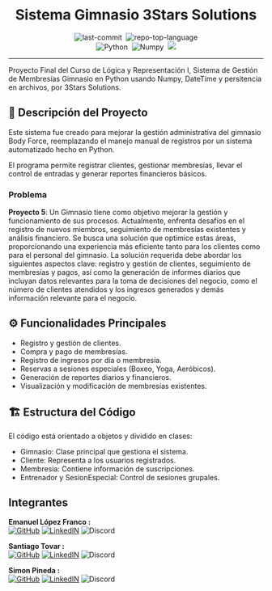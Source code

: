 <div align="center" class="text-center">
<h1>Sistema Gimnasio 3Stars Solutions</h1>

<img alt="last-commit" src="https://img.shields.io/github/last-commit/ema28pro/Sistema-Gimnasio-3Stars-Solutions?style=flat&amp;logo=git&amp;logoColor=white&amp;color=0080ff" class="inline-block mx-1" style="margin: 0px 2px;">
<img alt="repo-top-language" src="https://img.shields.io/github/languages/top/ema28pro/Sistema-Gimnasio-3Stars-Solutions?style=flat&amp;color=0080ff" class="inline-block mx-1" style="margin: 0px 2px;">
<br>
<img alt="Python" src="https://img.shields.io/badge/Python-257584.svg?style=flat&amp;logo=Python&amp;logoColor=white" class="inline-block mx-1" style="margin: 0px 2px;">
<img alt="Numpy" src="https://img.shields.io/badge/Numpy-4B32C2.svg?style=flat&amp;logo=Numpy&amp;logoColor=white" class="inline-block mx-1" style="margin: 0px 2px;">
<img src="https://img.shields.io/badge/DateTime-blue?style=flat&logo=clockify&logoColor=white"  class="inline-block mx-1" style="margin: 0px 2px;">
</div>

---

Proyecto Final del Curso de Lógica y Representación I, Sistema de Gestión de Membresías Gimnasio en Python usando Numpy, DateTime y persitencia en archivos, por 3Stars Solutions.

## 📌 Descripción del Proyecto
Este sistema fue creado para mejorar la gestión administrativa del gimnasio Body Force, reemplazando el manejo manual de registros por un sistema automatizado hecho en Python.

El programa permite registrar clientes, gestionar membresías, llevar el control de entradas y generar reportes financieros básicos.

### Problema
**Proyecto 5**: Un Gimnasio tiene como objetivo mejorar la gestión y funcionamiento
de sus procesos. Actualmente, enfrenta desafíos en el registro de nuevos miembros,
seguimiento de membresías existentes y análisis financiero. Se busca una solución
que optimice estas áreas, proporcionando una experiencia más eficiente tanto para
los clientes como para el personal del gimnasio.
La solución requerida debe abordar los siguientes aspectos clave: registro y gestión
de clientes, seguimiento de membresías y pagos, así como la generación de
informes diarios que incluyan datos relevantes para la toma de decisiones del
negocio, como el número de clientes atendidos y los ingresos generados y demás
información relevante para el negocio.

## ⚙️ Funcionalidades Principales
- Registro y gestión de clientes.
- Compra y pago de membresías.
- Registro de ingresos por día o membresía.
- Reservas a sesiones especiales (Boxeo, Yoga, Aeróbicos).
- Generación de reportes diarios y financieros.
- Visualización y modificación de membresías existentes.

## 🏗️ Estructura del Código
El código está orientado a objetos y dividido en clases:
- Gimnasio: Clase principal que gestiona el sistema.
- Cliente: Representa a los usuarios registrados.
- Membresia: Contiene información de suscripciones.
- Entrenador y SesionEspecial: Control de sesiones grupales.

## Integrantes
**Emanuel López Franco :**  
[![GitHub](https://img.shields.io/badge/GitHub-ema28pro-black?logo=github)](https://github.com/ema28pro)
[![LinkedIN](https://img.shields.io/badge/LinkedIn-Connect-blue?logo=linkedin)](https://www.linkedin.com/in/emanuel-lopez-franco-/)
![Discord](https://img.shields.io/badge/Discord-ema28pro-5865F2?logo=discord&logoColor=white)

**Santiago Tovar :**  
[![GitHub](https://img.shields.io/badge/GitHub-Santiago-black?logo=github)](https://github.com/tu-usuario)
[![LinkedIN](https://img.shields.io/badge/LinkedIn-Connect-blue?logo=linkedin)](https://www.linkedin.com/in/tu-usuario)
![Discord](https://img.shields.io/badge/Discord-Join-5865F2?logo=discord&logoColor=white)

**Simon Pineda :**  
[![GitHub](https://img.shields.io/badge/GitHub-Simon-black?logo=github)](https://github.com/tu-usuario)
[![LinkedIN](https://img.shields.io/badge/LinkedIn-Connect-blue?logo=linkedin)](https://www.linkedin.com/in/tu-usuario)
![Discord](https://img.shields.io/badge/Discord-Join-5865F2?logo=discord&logoColor=white)